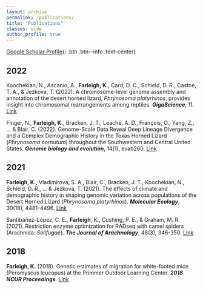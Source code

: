 ```yaml
---
layout: archive
permalink: /publications/
title: "Publications"
classes: wide
author_profile: true
---
```


[Google Scholar Profile](https://scholar.google.com/citations?user=ZKbwA2oAAAAJ&hl=en){: .btn .btn--info .text-center}

## 2022

Koochekian, N., Ascanio, A., __Farleigh, K.__, Card, D. C., Schield, D. R., Castoe, T. A., & Jezkova, T. (2022). A chromosome-level genome assembly and annotation of the desert horned lizard, _Phrynosoma platyrhinos_, provides insight into chromosomal rearrangements among reptiles. __*GigaScience*__, 11. [Link](https://academic.oup.com/gigascience/article/doi/10.1093/gigascience/giab098/6521878?login=true)

Finger, N., __Farleigh, K.__, Bracken, J. T., Leaché, A. D., François, O., Yang, Z., ... & Blair, C. (2022). Genome-Scale Data Reveal Deep Lineage Divergence and a Complex Demographic History in the Texas Horned Lizard (_Phrynosoma cornutum_) throughout the Southwestern and Central United States. __*Genome biology and evolution*__, 14(1), evab260. [Link](https://academic.oup.com/gbe/article/14/1/evab260/6443127?login=true)

## 2021

__Farleigh, K.__, Vladimirova, S. A., Blair, C., Bracken, J. T., Koochekian, N., Schield, D. R., ... & Jezkova, T. (2021). The effects of climate and demographic history in shaping genomic variation across populations of the Desert Horned Lizard (_Phrynosoma platyrhinos_). __*Molecular Ecology*__, 30(18), 4481-4496. [Link](https://onlinelibrary.wiley.com/doi/abs/10.1111/mec.16070)


Santibáñez-López, C. E., __Farleigh__, K., Cushing, P. E., & Graham, M. R. (2021). Restriction enzyme optimization for RADseq with camel spiders (Arachnida: _Solifugae_). __*The Journal of Arachnology*__, 48(3), 346-350. [Link](https://bioone.org/journals/the-journal-of-arachnology/volume-48/issue-3/JoA-S-20-040/Restriction-enzyme-optimization-for-RADseq-with-camel-spiders-Arachnida/10.1636/JoA-S-20-040.short)

## 2018

__Farleigh, K.__ (2018). Genetic estimates of migration for white-footed mice (Peromyscus leucopus) at the Primmer Outdoor Learning Center. __*2018 NCUR Proceedings*__. [Link](http://libjournals.unca.edu/ncur/)
